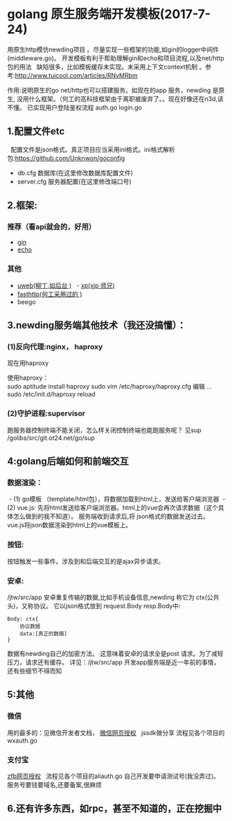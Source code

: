golang 原生服务端开发模板(2017-7-24)
==================
   用原生http模仿newding项目 。尽量实现一些框架的功能,如gin的logger中间件(middleware.go)。
   开发模板有利于帮助理解gin和echo和项目流程,以及net/http包的用法
   缺陷很多，比如模板缓存未实现。未采用上下文context机制 。参考:http://www.tuicool.com/articles/RNvMRbm
   
   作用:说明原生的go  net/http也可以搭建服务。如现在的app 服务，newding 是原生,
   没用什么框架。（何工的高科技框架由于离职被废弃了。。现在好像还在n3d,读不懂。
   已实现用户登陆鉴权流程 auth.go login.go

## 1.配置文件etc
   配置文件是json格式。真正项目应当采用ini格式。ini格式解析包:https://github.com/Unknwon/goconfig
    
   - db.cfg 数据库(在这里修改数据库配置文件)
   - server.cfg 服务器配置(在这里修改端口号)

## 2.框架:
### 推荐（看api就会的，好用）
   - [gin](https://github.com/gin-gonic/gin)
   - [echo](http://go-echo.org/)

### 其他

   - [uweb(柳丁,如后台 )](https://github.com/ot24net/uweb)
   - [xp(xjp 师兄)](https://git.oschina.net/JinpengXu/xp.git)
   - [fasthttp(何工采用过的 )](http://www.qingpingshan.com/jb/go/148471.html)
   - beego 

## 3.newding服务端其他技术（我还没搞懂）：
### (1)反向代理:nginx， haproxy
   现在用haproxy

   使用haproxy：  
        sudo aptitude install haproxy
        sudo  vim  /etc/haproxy/haproxy.cfg
        编辑 ...
        sudo /etc/init.d/haproxy reload 

### (2)守护进程:supervisor
   跑服务器控制终端不能关闭，怎么样关闭控制终端也能跑服务呢？
   见sup  /golibs/src/git.ot24.net/go/sup

## 4:golang后端如何和前端交互
### 数据渲染：
  - (1) go模板  （template/html包），将数据加载到html上，发送给客户端浏览器
  - (2) vue.js: 先将html发送给客户端浏览器。html上的vue会再次请求数据（这个具体怎么做到的我不知道）。
   服务端收到请求后,将 json格式的数据发送过去。vue.js将json数据渲染到html上的vue模板上。
    
### 按钮:
   按钮触发一些事件。涉及到和后端交互的是ajax异步请求。

### 安卓:
   /jtw/src/app
   安卓重复传输的数据,比如手机设备信息,newding 称它为 ctx(公共头)，又称协议。
   它以json格式放到 request.Body resp.Body中:

    Body: ctx{
        协议数据
        data:[真正的数据]
    }

   数据有newding自己的加密方法。
   这意味着安卓的请求全是post 请求。为了减轻压力，请求还有缓存。
   详见：/jtw/src/app
   开发app服务端是近一年前的事情，还有些细节不得而知


## 5:其他
### 微信

   用的最多的：见微信开发者文档，
 [微信网页授权](https://mp.weixin.qq.com/wiki?t=resource/res_main&id=mp1421140842)  
   jssdk做分享
   流程见各个项目的wxauth.go
    
### 支付宝

 [zfb网页授权](https://doc.open.alipay.com/docs/doc.htm?spm=a219a.7629140.0.0.S9FnTv&treeId=193&articleId=105193&docType=1)
   流程见各个项目的aliauth.go
   自己开发要申请测试号(我没弄过)。服务号要钱要域名,还要备案,很麻烦

## 6.还有许多东西，如rpc，甚至不知道的，正在挖掘中
